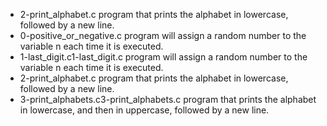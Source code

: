 - 2-print_alphabet.c program that prints the alphabet in lowercase, followed by a new line.
- 0-positive_or_negative.c program will assign a random number to the variable n each time it is executed. 
- 1-last_digit.c1-last_digit.c program will assign a random number to the variable n each time it is executed.
- 2-print_alphabet.c program that prints the alphabet in lowercase, followed by a new line.
- 3-print_alphabets.c3-print_alphabets.c program that prints the alphabet in lowercase, and then in uppercase, followed by a new line.
